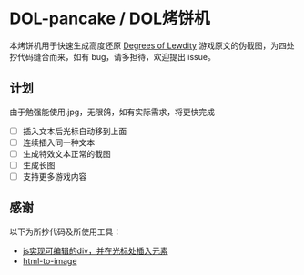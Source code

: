# DOL-pancake / DOL烤饼机
本烤饼机用于快速生成高度还原 [Degrees of Lewdity](https://www.vrelnir.com/) 游戏原文的伪截图，为四处抄代码缝合而来，如有 bug，请多担待，欢迎提出 issue。

## 计划
由于勉强能使用.jpg，无限鸽，如有实际需求，将更快完成
- [ ] 插入文本后光标自动移到上面
- [ ] 连续插入同一种文本
- [ ] 生成特效文本正常的截图
- [ ] 生成长图
- [ ] 支持更多游戏内容

## 感谢
以下为所抄代码及所使用工具：
- [js实现可编辑的div，并在光标处插入元素](https://blog.csdn.net/weixin_44817017/article/details/115321425)
- [html-to-image](https://github.com/bubkoo/html-to-image)